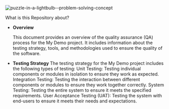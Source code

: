 ![puzzle-in-a-lightbulb--problem-solving-concept](https://github.com/B-Penchev/selenium-demo/assets/136730231/99a940e1-606c-4191-bda5-49c8522fad16)

What is this Repository about?
- **Overview**

  This document provides an overview of the quality assurance (QA) process for the My Demo project. It includes information about the testing strategy, tools, and methodologies used to ensure the quality of the software.

- **Testing Strategy**
The testing strategy for the My Demo project includes the following types of testing:
Unit Testing: Testing individual components or modules in isolation to ensure they work as expected.
Integration Testing: Testing the interaction between different components or modules to ensure they work together correctly.
System Testing: Testing the entire system to ensure it meets the specified requirements.
User Acceptance Testing (UAT): Testing the system with end-users to ensure it meets their needs and expectations.
